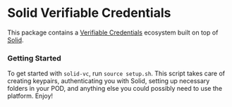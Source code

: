 # Solid Verifiable Credentials
This package contains a [Verifiable Credentials](https://w3c.github.io/vc-data-model/) ecosystem built on top of [Solid](https://solid.mit.edu/).

### Getting Started
To get started with `solid-vc`, run `source setup.sh`. This script takes care of creating keypairs, authenticating you with Solid, setting up necessary folders in your POD, and anything else you could possibly need to use the platform. Enjoy!
